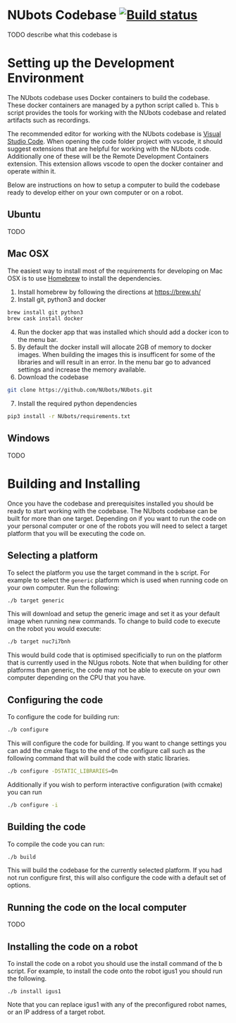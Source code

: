 NUbots Codebase [![Build status](https://badge.buildkite.com/85cb206a2615c85981c4e0089b0abb0c6bcd775b3d946ede40.svg?branch=master)](https://buildkite.com/nubots/nubots)
===============

TODO describe what this codebase is

# Setting up the Development Environment
The NUbots codebase uses Docker containers to build the codebase.
These docker containers are managed by a python script called `b`.
This `b` script provides the tools for working with the NUbots codebase and related artifacts such as recordings.

The recommended editor for working with the NUbots codebase is [Visual Studio Code](https://code.visualstudio.com/).
When opening the code folder project with vscode, it should suggest extensions that are helpful for working with the NUbots code.
Additionally one of these will be the Remote Development Containers extension.
This extension allows vscode to open the docker container and operate within it.

Below are instructions on how to setup a computer to build the codebase ready to develop either on your own computer or on a robot.

## Ubuntu

TODO

## Mac OSX

The easiest way to install most of the requirements for developing on Mac OSX is to use [Homebrew](https://brew.sh/) to install the dependencies.

1. Install homebrew by following the directions at https://brew.sh/
2. Install git, python3 and docker
```sh
brew install git python3
brew cask install docker
```
4. Run the docker app that was installed which should add a docker icon to the menu bar.
5. By default the docker install will allocate 2GB of memory to docker images. When building the images this is insufficent for some of the libraries and will result in an error. In the menu bar go to advanced settings and increase the memory available.
6. Download the codebase
```sh
git clone https://github.com/NUbots/NUbots.git
```
7. Install the required python dependencies
```sh
pip3 install -r NUbots/requirements.txt
```

## Windows

TODO

# Building and Installing
Once you have the codebase and prerequisites installed you should be ready to start working with the codebase.
The NUbots codebase can be built for more than one target.
Depending on if you want to run the code on your personal computer or one of the robots you will need to select a target platform that you will be executing the code on.

## Selecting a platform

To select the platform you use the target command in the `b` script. For example to select the `generic` platform which is used when running code on your own computer. Run the following:
```sh
./b target generic
```
This will download and setup the generic image and set it as your default image when running new commands. To change to build code to execute on the robot you would execute:
```sh
./b target nuc7i7bnh
```
This would build code that is optimised specificially to run on the platform that is currently used in the NUgus robots. Note that when building for other platforms than generic, the code may not be able to execute on your own computer depending on the CPU that you have.

## Configuring the code
To configure the code for building run:
```sh
./b configure
```
This will configure the code for building.
If you want to change settings you can add the cmake flags to the end of the configure call such as the following command that will build the code with static libraries.
```sh
./b configure -DSTATIC_LIBRARIES=On
```
Additionally if you wish to perform interactive configuration (with ccmake) you can run
```sh
./b configure -i
```

## Building the code
To compile the code you can run:
```sh
./b build
```
This will build the codebase for the currently selected platform.
If you had not run configure first, this will also configure the code with a default set of options.

## Running the code on the local computer
TODO

## Installing the code on a robot
To install the code on a robot you should use the install command of the b script.
For example, to install the code onto the robot igus1 you should run the following.
```
./b install igus1
```
Note that you can replace igus1 with any of the preconfigured robot names, or an IP address of a target robot.
